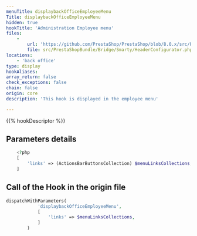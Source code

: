```yaml
---
menuTitle: displaybackOfficeEmployeeMenu
Title: displaybackOfficeEmployeeMenu
hidden: true
hookTitle: 'Administration Employee menu'
files:
    -
        url: 'https://github.com/PrestaShop/PrestaShop/blob/8.0.x/src/PrestaShopBundle/Bridge/Smarty/HeaderConfigurator.php'
        file: src/PrestaShopBundle/Bridge/Smarty/HeaderConfigurator.php
locations:
    - 'back office'
type: display
hookAliases: 
array_return: false
check_exceptions: false
chain: false
origin: core
description: 'This hook is displayed in the employee menu'

---
```


{{% hookDescriptor %}}

## Parameters details

```php
    <?php
    [
        'links' => (ActionsBarButtonsCollection) $menuLinksCollections,
    ]
```

## Call of the Hook in the origin file

```php
dispatchWithParameters(
            'displaybackOfficeEmployeeMenu',
            [
                'links' => $menuLinksCollections,
            ]
        )
```

